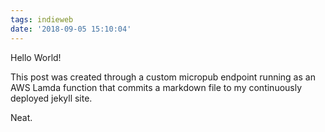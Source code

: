 ```yaml
---
tags: indieweb
date: '2018-09-05 15:10:04'
---
```

Hello World!

This post was created through a custom micropub endpoint running as an AWS Lamda function that commits a markdown file to my continuously deployed jekyll site. 

Neat.
